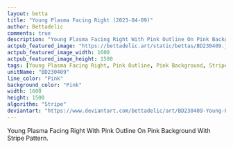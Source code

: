 ```yaml
---
layout: betta
title: "Young Plasma Facing Right (2023-04-09)"
author: Bettadelic
comments: true
description: "Young Plasma Facing Right With Pink Outline On Pink Background With Stripe Pattern."
actpub_featured_image: "https://bettadelic.art/static/bettas/BD230409.jpg"
actpub_featured_image_width: 1600
actpub_featured_image_height: 1500
tags: [Young Plasma Facing Right, Pink Outline, Pink Background, Stripe Pattern, April 2023]
unitName: "BD230409"
line_color: "Pink"
background_color: "Pink"
width: 1600
height: 1500
algorithm: "Stripe"
deviantart: "https://www.deviantart.com/bettadelic/art/BD230409-Young-Plasma-Facing-Right-2023-04-09-957375843"
---
```


Young Plasma Facing Right With Pink Outline On Pink Background With Stripe Pattern.
